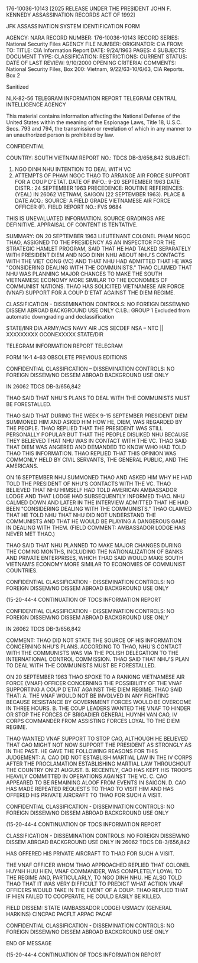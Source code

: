 176-10036-10143 [2025 RELEASE UNDER THE PRESIDENT JOHN F. KENNEDY ASSASSINATION RECORDS ACT OF 1992]

JFK ASSASSINATION SYSTEM
IDENTIFICATION FORM

AGENCY: NARA
RECORD NUMBER: 176-10036-10143
RECORD SERIES: National Security Files
AGENCY FILE NUMBER:
ORIGINATOR: CIA
FROM:
TO:
TITLE: CIA Information Report
DATE: 9/24/1963
PAGES: 4
SUBJECTS:
DOCUMENT TYPE:
CLASSIFICATION:
RESTRICTIONS:
CURRENT STATUS:
DATE OF LAST REVIEW: 9/10/2000
OPENING CRITERIA:
COMMENTS: National Security Files, Box 200: Vietnam, 9/22/63-10/6/63, CIA Reports. Box 2

Sanitized

NLK-82-56
TELEGRAM INFORMATION REPORT TELEGRAM
CENTRAL INTELLIGENCE AGENCY

This material contains information affecting the National Defense of the United States within the meaning of the Espionage Laws, Title 18, U.S.C. Secs. 793 and 794, the transmission or revelation of which in any manner to an unauthorized person is prohibited by law.

CONFIDENTIAL

COUNTRY: SOUTH VIETNAM
REPORT NO.: TDCS DB-3/656,842
SUBJECT:
1. NGO DINH NHU INTENTION TO DEAL WITH VC
2. ATTEMPTS OF PHẠM NGỌC THẠO TO ARRANGE AIR FORCE SUPPORT FOR A COUP D'ETAT.
DATE OF INFO.: 9-20 SEPTEMBER 1963
DATE DISTR.: 24 SEPTEMBER 1963
PRECEDENCE: ROUTINE
REFERENCES: (YEAL) IN 26062
VIETNAM, SAIGON (22 SEPTEMBER 1963).
PLACE & DATE ACQ.:
SOURCE: A FIELD GRADE VIETNAMESE AIR FORCE OFFICER (F).
FIELD REPORT NO.: FVS 9684

THIS IS UNEVALUATED INFORMATION. SOURCE GRADINGS ARE DEFINITIVE. APPRAISAL OF CONTENT IS TENTATIVE.

SUMMARY: ON 20 SEPTEMBER 1963 LIEUTENANT COLONEL PHẠM NGỌC THẠO, ASSIGNED TO THE PRESIDENCY AS AN INSPECTOR FOR THE STRATEGIC HAMLET PROGRAM, SAID THAT HE HAD TALKED SEPARATELY WITH PRESIDENT DIEM AND NGO DINH NHU ABOUT NHU'S CONTACTS WITH THE VIET CONG (VC) AND THAT NHU HAD ADMITTED THAT HE WAS "CONSIDERING DEALING WITH THE COMMUNISTS." THAO CLAIMED THAT NHU WAS PLANNING MAJOR CHANGES TO MAKE THE SOUTH VIETNAMESE ECONOMY MORE SIMILAR TO THE ECONOMIES OF COMMUNIST NATIONS. THAO HAS SOLICITED VIETNAMESE AIR FORCE (VNAF) SUPPORT FOR A COUP D'ETAT AGAINST THE DIEM REGIME.

CLASSIFICATION - DISSEMINATION CONTROLS: NO FOREIGN DISSEM/NO DISSEM ABROAD BACKGROUND USE ONLY
C.I.B.:
GROUP 1 Excluded from automatic downgrading and declassification

STATE/INR DIA ARMY/ACS NAVY AIR JCS SECDEF NSA – NTC || XXXXXXXXX OCONEXXXXX
STATE/DIR

TELEGRAM INFORMATION REPORT TELEGRAM

FORM 1K-1 4-63 OBSOLETE PREVIOUS EDITIONS

CONFIDENTIAL
CLASSIFICATION – DISSEMINATION CONTROLS: NO FOREIGN DISSEM/NO DISSEM ABROAD BACKGROUND USE ONLY

IN 26062
TDCS DB-3/656,842

THAO SAID THAT NHU'S PLANS TO DEAL WITH THE COMMUNISTS MUST BE FORESTALLED.

THAO SAID THAT DURING THE WEEK 9-15 SEPTEMBER PRESIDENT DIEM SUMMONED HIM AND ASKED HIM HOW HE, DIEM, WAS REGARDED BY THE PEOPLE. THAO REPLIED THAT THE PRESIDENT WAS STILL PERSONALLY POPULAR BUT THAT THE PEOPLE DISLIKED NHU BECAUSE THEY BELIEVED THAT NHU WAS IN CONTACT WITH THE VC. THAO SAID THAT DIEM WAS ANGERED AND DEMANDED TO KNOW WHO HAD TOLD THAO THIS INFORMATION. THAO REPLIED THAT THIS OPINION WAS COMMONLY HELD BY CIVIL SERVANTS, THE GENERAL PUBLIC, AND THE AMERICANS.

ON 16 SEPTEMBER NHU SUMMONED THAO AND ASKED HIM WHY HE HAD TOLD THE PRESIDENT OF NHU'S CONTACTS WITH THE VC. THAO BELIEVED THAT NHU HIMSELF HAD TOLD AMERICAN AMBASSADOR LODGE AND THAT LODGE HAD SUBSEQUENTLY INFORMED THAO. NHU CALMED DOWN AND LATER IN THE INTERVIEW ADMITTED THAT HE HAD BEEN "CONSIDERING DEALING WITH THE COMMUNISTS." THAO CLAIMED THAT HE TOLD NHU THAT NHU DID NOT UNDERSTAND THE COMMUNISTS AND THAT HE WOULD BE PLAYING A DANGEROUS GAME IN DEALING WITH THEM. (FIELD COMMENT: AMBASSADOR LODGE HAS NEVER MET THAO.)

THAO SAID THAT NHU PLANNED TO MAKE MAJOR CHANGES DURING THE COMING MONTHS, INCLUDING THE NATIONALIZATION OF BANKS AND PRIVATE ENTERPRISES, WHICH THAO SAID WOULD MAKE SOUTH VIETNAM'S ECONOMY MORE SIMILAR TO ECONOMIES OF COMMUNIST COUNTRIES.

CONFIDENTIAL
CLASSIFICATION - DISSEMINATION CONTROLS: NO FOREIGN DISSEM/NO DISSEM ABROAD BACKGROUND USE ONLY

(15-20-44-4 CONTINUATION OF TDCS INFORMATION REPORT

CONFIDENTIAL
CLASSIFICATION - DISSEMINATION CONTROLS: NO FOREIGN DISSEM/NO DISSEM ABROAD BACKGROUND USE ONLY

IN 26062
TDCS DB-3/656,842

COMMENT: THAO DID NOT STATE THE SOURCE OF HIS INFORMATION CONCERNING NHU'S PLANS. ACCORDING TO THAO, NHU'S CONTACT WITH THE COMMUNISTS WAS VIA THE POLISH DELEGATION TO THE INTERNATIONAL CONTROL COMMISSION. THAO SAID THAT NHU'S PLAN TO DEAL WITH THE COMMUNISTS MUST BE FORESTALLED.

ON 20 SEPTEMBER 1963 THAO SPOKE TO A RANKING VIETNAMESE AIR FORCE (VNAF) OFFICER CONCERNING THE POSSIBILITY OF THE VNAF SUPPORTING A COUP D'ETAT AGAINST THE DIEM REGIME. THAO SAID THAT:
A. THE VNAF WOULD NOT BE INVOLVED IN ANY FIGHTING BECAUSE RESISTANCE BY GOVERNMENT FORCES WOULD BE OVERCOME IN THREE HOURS.
B. THE COUP LEADERS WANTED THE VNAF TO HINDER OR STOP THE FORCES OF BRIGADIER GENERAL HUYNH VAN CAO, IV CORPS COMMANDER FROM ASSISTING FORCES LOYAL TO THE DIEM REGIME.

THAO WANTED VNAF SUPPORT TO STOP CAO, ALTHOUGH HE BELIEVED THAT CAO MIGHT NOT NOW SUPPORT THE PRESIDENT AS STRONGLY AS IN THE PAST. HE GAVE THE FOLLOWING REASONS FOR THIS JUDGEMENT:
A. CAO DID NOT ESTABLISH MARTIAL LAW IN THE IV CORPS AFTER THE PROCLAMATION ESTABLISHING MARTIAL LAW THROUGHOUT THE COUNTRY ON 21 AUGUST.
B. RECENTLY, CAO HAS KEPT HIS TROOPS HEAVILY COMMITTED IN OPERATIONS AGAINST THE VC.
C. CAO APPEARED TO BE REMAINING ALOOF FROM EVENTS IN SAIGON.
D. CAO HAS MADE REPEATED REQUESTS TO THAO TO VISIT HIM AND HAS OFFERED HIS PRIVATE AIRCRAFT TO THAO FOR SUCH A VISIT.

CONFIDENTIAL
CLASSIFICATION - DISSEMINATION CONTROLS: NO FOREIGN DISSEM/NO DISSEM ABROAD BACKGROUND USE ONLY

(15-20-44-4 CONTINUATION OF TDCS INFORMATION REPORT

CLASSIFICATION - DISSEMINATION CONTROLS: NO FOREIGN DISSEM/NO DISSEM ABROAD BACKGROUND USE ONLY
IN 26062
TDCS DB-3/656,842

HAS OFFERED HIS PRIVATE AIRCRAFT TO THAO FOR SUCH A VISIT.

THE VNAF OFFICER WHOM THAO APPROACHED REPLIED THAT COLONEL HUYNH HUU HIEN, VNAF COMMANDER, WAS COMPLETELY LOYAL TO THE REGIME AND, PARTICULARLY, TO NGO DINH NHU. HE ALSO TOLD THAO THAT IT WAS VERY DIFFICULT TO PREDICT WHAT ACTION VNAF OFFICERS WOULD TAKE IN THE EVENT OF A COUP. THAO REPLIED THAT IF HIEN FAILED TO COOPERATE, HE COULD EASILY BE KILLED.

FIELD DISSEM: STATE (AMBASSADOR LODGE) USMACV (GENERAL HARKINS) CINCPAC PACFLT ARPAC PACAF

CONFIDENTIAL
CLASSIFICATION - DISSEMINATION CONTROLS: NO FOREIGN DISSEM/NO DISSEM ABROAD BACKGROUND USE ONLY

END OF MESSAGE

(15-20-44-4 CONTINUATION OF TDCS INFORMATION REPORT
